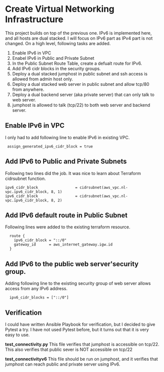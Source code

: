 # Create Virtual Networking Infrastructure

This project builds on top of the previous one. IPv6 is implemented here, and all hosts are dual stacked. I will focus on IPv6 part as IPv4 part is not changed. On a high level, following tasks are added.

1. Enable IPv6 in VPC
2. Enabel IPv6 in Public and Private Subnet
3. In the Public Subnet Route Table, create a defualt route for IPv6.
4. Add IPv6 cidr blocks in the security groups.
5. Deploy a dual stacked jumphost in public subnet and ssh access is allowed from admin host only.
6. Deploy a dual stacked web server in public subnet and allow tcp/80 from anywhere.
7. Deploy a dual backend server (aka private server) that can only talk to web server.
8. jumphost is allowed to talk (tcp/22) to both web server and backend server.

## Enable IPv6 in VPC
I only had to add following line to enable IPv6 in existing VPC.

```
 assign_generated_ipv6_cidr_block = true
```

## Add IPv6 to Public and Private Subnets
Following two lines did the job.  It was nice to learn about Terraform cidrsubnet function.

```
ipv6_cidr_block                 = cidrsubnet(aws_vpc.nl-vpc.ipv6_cidr_block, 8, 1)
ipv6_cidr_block                 = cidrsubnet(aws_vpc.nl-vpc.ipv6_cidr_block, 8, 2)
```

## Add IPv6 default route in Public Subnet
Following lines were added to the existing terraform resource.
```
  route {
    ipv6_cidr_block = "::/0"
    gateway_id      = aws_internet_gateway.igw.id
  }
```


## Add IPv6 to the public web server'security group.
Adding following line to the existing security group of web server allows access from any IPv6 address.

```
  ipv6_cidr_blocks = ["::/0"]
```


## Verification

I could have written Ansible Playbook for verification, but I decided to give Pytest a try. I have not used Pytest before, but it turns out that it is very easy to use.

**test_connectivity.py** This file verifies that jumphost is accessible on tcp/22. This also verifies that public sever is NOT accessible on tcp/22

**test_connectivityv6** This file should be run on jumphost, and it verifies that jumphost can reach public and private server using IPv6.

